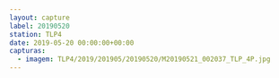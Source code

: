 ```yaml
---
layout: capture
label: 20190520
station: TLP4
date: 2019-05-20 00:00:00+00:00
capturas:
  - imagem: TLP4/2019/201905/20190520/M20190521_002037_TLP_4P.jpg
---
```

